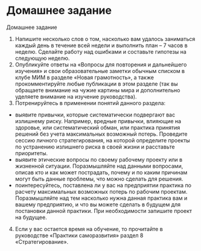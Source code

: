 # Домашнее задание

Домашнее задание
1. Напишите несколько слов о том, насколько вам удалось заниматься каждый день в течение всей недели и выполнить план – 7 часов в неделю. Сделайте работу над ошибками и составьте гипотезы на следующую неделю. 
2. Опубликуйте ответы на «Вопросы для повторения и дальнейшего изучения» и свои образовательные заметки обычным списком в клубе МИМ в разделе «Новая грамотность», а также прокомментируйте любые публикации в этом разделе (так вы обращаете внимание на чужие картины мира и дополнительно уделяете внимание на изучение руководства). 
3. Потренируйтесь в применении понятий данного раздела:
- выявите привычки, которые систематически подвергают вас излишнему риску. Например, вредные привычки, влияющие на здоровье, или систематический обман, или практика принятия решений без учета максимальных возможный потерь. Проведите сессию личного стратегирования, на которой определите проекты по устранению излишнего риска в своей жизни и расставьте приоритеты.
- выявите этические вопросы по своему рабочему проекту или в жизненной ситуации. Поразмышляйте над данными вопросами, описав кто и как может пострадать, почему и по каким причинам могут быть данные проблемы, что можно сделать для решения.
- поинтересуйтесь, поставлена ли у вас на предприятии практика по расчету максимальных возможных потерь по рабочим проектам. Поразмышляйте над тем насколько нужна данная практика вам и вашему предприятию, и что вы можете сделать в будущем для постановки данной практики. При необходимости запишите проект на будущее. 
4. Если у вас остается время на обучение, то прочитайте в руководстве «Практики саморазвития» раздел 8 «Стратегирование».
